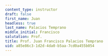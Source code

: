 ```yaml
---
content_type: instructor
draft: false
first_name: Juan
headless: true
last_name: Palacios Temprano
middle_initial: Francisco
salutation: Prof.
title: Prof. Juan Francisco Palacios Temprano
uid: a85e86c3-1d2d-4da0-b5aa-7cd0a455b054
---
```

